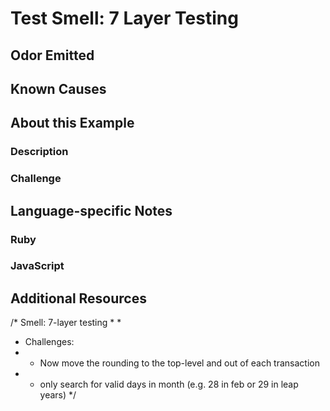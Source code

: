 # Test Smell: 7 Layer Testing

## Odor Emitted

## Known Causes

## About this Example

### Description

### Challenge

## Language-specific Notes

### Ruby

### JavaScript

## Additional Resources

/* Smell: 7-layer testing
 *
 *
 * Challenges:
 *   - Now move the rounding to the top-level and out of each transaction
 *   - only search for valid days in month (e.g. 28 in feb or 29 in leap years)
 */

